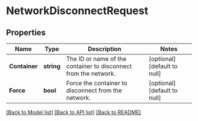 # NetworkDisconnectRequest

## Properties
Name | Type | Description | Notes
------------ | ------------- | ------------- | -------------
**Container** | **string** | The ID or name of the container to disconnect from the network.  | [optional] [default to null]
**Force** | **bool** | Force the container to disconnect from the network.  | [optional] [default to null]

[[Back to Model list]](../README.md#documentation-for-models) [[Back to API list]](../README.md#documentation-for-api-endpoints) [[Back to README]](../README.md)


